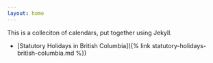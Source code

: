```yaml
---
layout: home
---
```


This is a colleciton of calendars, put together using Jekyll.

- [Statutory Holidays in British Columbia]({% link statutory-holidays-british-columbia.md %})
